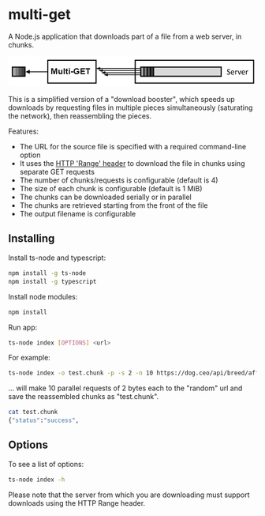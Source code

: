 # multi-get
A Node.js application that downloads part of a file from a web server, in chunks.

![alt test](https://raw.githubusercontent.com/tw3/multi-get/master/multiget.png "Multi-GET illustration")

This is a simplified version of a "download booster", which speeds up downloads by requesting
files in multiple pieces simultaneously (saturating the network), then reassembling the pieces.

Features:
* The URL for the source file is specified with a required command-line option
* It uses the [HTTP 'Range' header](https://developer.mozilla.org/en-US/docs/Web/HTTP/Headers/Range) to download the file in chunks using separate GET requests
* The number of chunks/requests is configurable (default is 4)
* The size of each chunk is configurable (default is 1 MiB)
* The chunks can be downloaded serially or in parallel
* The chunks are retrieved starting from the front of the file
* The output filename is configurable

## Installing

Install ts-node and typescript:

```bash
npm install -g ts-node
npm install -g typescript
```

Install node modules:

```bash
npm install
```

Run app:

```bash
ts-node index [OPTIONS] <url>
```

For example:

```bash
ts-node index -o test.chunk -p -s 2 -n 10 https://dog.ceo/api/breed/affenpinscher/images/random
```

... will make 10 parallel requests of 2 bytes each to the "random" url and save the reassembled chunks as "test.chunk".

```bash
cat test.chunk
{"status":"success",
```

## Options

To see a list of options:

```bash
ts-node index -h
```

Please note that the server from which you are downloading must support downloads using the HTTP Range header.
